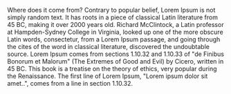 Where does it come from?
Contrary to popular belief, Lorem Ipsum is not simply random text. It has roots in a piece of classical Latin literature from 45 BC, making it over 2000 years old.
 Richard McClintock, a Latin professor at Hampden-Sydney College in Virginia, looked up one of the more obscure Latin words, consectetur, from a Lorem Ipsum passage, and going through the cites of the word in classical literature, discovered the undoubtable source.
  Lorem Ipsum comes from sections 1.10.32 and 1.10.33 of "de Finibus Bonorum et Malorum" (The Extremes of Good and Evil) by Cicero, written in 45 BC. 
  This book is a treatise on the theory of ethics, very popular during the Renaissance. 
  The first line of Lorem Ipsum, "Lorem ipsum dolor sit amet..", comes from a line in section 1.10.32. 